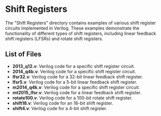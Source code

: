 # Shift Registers

The "Shift Registers" directory contains examples of various shift register circuits implemented in Verilog. These examples demonstrate the functionality of different types of shift registers, including linear feedback shift registers (LFSRs) and rotate shift registers.

## List of Files

- **2013_q12.v**: Verilog code for a specific shift register circuit.
- **2014_q4b.v**: Verilog code for a specific shift register circuit.
- **lfsr32.v**: Verilog code for a 32-bit linear feedback shift register.
- **lfsr5.v**: Verilog code for a 5-bit linear feedback shift register.
- **m2014_q4k.v**: Verilog code for a specific shift register circuit.
- **mt2015_lfsr.v**: Verilog code for a linear feedback shift register.
- **rotate100.v**: Verilog code for a 100-bit rotate shift register.
- **shift18.v**: Verilog code for an 18-bit shift register.
- **shift4.v**: Verilog code for a 4-bit shift register.
